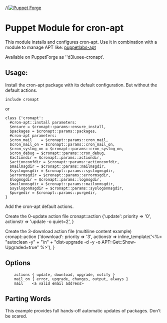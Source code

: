 //[![Puppet Forge](http://img.shields.io/puppetforge/v/d3luxee/cronapt.svg)](https://forge.puppetlabs.com/d3luxee/cronapt)

# Puppet Module for cron-apt

This module installs and configures cron-apt. Use it in combination with
a module to manage APT like: [puppetlabs-apt](https://github.com/puppetlabs/puppet-apt)

Available on PuppetForge as ''d3luxee-cronapt'.

## Usage: ##
Install the cron-apt package with its default configuration.
But without the default actions.

    include cronapt

or

    class {'cronapt':
      #cron-apt::install parameters:
      $ensure = $cronapt::params::ensure_install,
      $packages = $cronapt::params::packages,
      #cron-apt parameters:
      $cron_mail    = $cronapt::params::cron_mail,
      $cron_mail_on = $cronapt::params::cron_mail_on,
      $cron_syslog_on = $cronapt::params::cron_syslog_on,
      $cron_debug = $cronapt::params::cron_debug,
      $actiondir = $cronapt::params::actiondir,
      $actionconfdir = $cronapt::params::actionconfdir,
      $mailmsgdir = $cronapt::params::mailmsgdir,
      $syslogmsgdir = $cronapt::params::syslogmsgdir,
      $errormsgdir = $cronapt::params::errormsgdir,
      $logmsgdir = $cronapt::params::logmsgdir,
      $mailonmsgdir = $cronapt::params::mailonmsgdir,
      $syslogonmsgdir = $cronapt::params::syslogonmsgdir,
      $purgedir = $cronapt::params::purgedir,
    }

Add the cron-apt default actions.

Create the 0-update action file
    cronapt::action {'update':
      priority => '0',
      actionstr   => 'update -o quiet=2',
    }

Create the 3-download action file (multiline content example)
    cronapt::action {'download':
      priority => '3',
      actionstr   => inline_template('<%= "autoclean -y" + "\n" + "dist-upgrade -d -y -o APT::Get::Show-Upgraded=true" %>'),
    }




## Options

        actions { update, download, upgrade, notify }
        mail_on { error, upgrade, changes, output, always }
        mail    <a valid email address>

## Parting Words

This example provides full hands-off automatic updates of packages.  Don't be scared.

